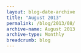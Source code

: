 ```yaml
---
layout: blog-date-archive
title: "August 2013"
permalink: /blog/2013/08/
archive-name: August 2013
archive-type: Monthly
breadcrumb: blog
---
```

